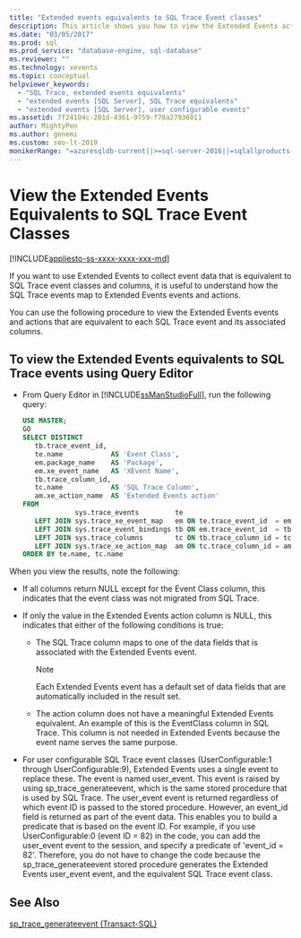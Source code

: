 ```yaml
---
title: "Extended events equivalents to SQL Trace Event classes"
description: This article shows you how to view the Extended Events actions and events that are equivalent to each SQL Trace event and its associated columns.
ms.date: "03/05/2017"
ms.prod: sql
ms.prod_service: "database-engine, sql-database"
ms.reviewer: ""
ms.technology: xevents
ms.topic: conceptual
helpviewer_keywords: 
  - "SQL Trace, extended events equivalents"
  - "extended events [SQL Server], SQL Trace equivalents"
  - "extended events [SQL Server], user configurable events"
ms.assetid: 7f24104c-201d-4361-9759-f78a27936011
author: MightyPen
ms.author: genemi
ms.custom: seo-lt-2019
monikerRange: "=azuresqldb-current||>=sql-server-2016||=sqlallproducts-allversions||>=sql-server-linux-2017||=azuresqldb-mi-current"
---
```

# View the Extended Events Equivalents to SQL Trace Event Classes

[!INCLUDE[appliesto-ss-xxxx-xxxx-xxx-md](../../includes/applies-to-version/sql-asdb.md)]

  If you want to use Extended Events to collect event data that is equivalent to SQL Trace event classes and columns, it is useful to understand how the SQL Trace events map to Extended Events events and actions.  
  
 You can use the following procedure to view the Extended Events events and actions that are equivalent to each SQL Trace event and its associated columns.  
  
## To view the Extended Events equivalents to SQL Trace events using Query Editor

- From Query Editor in [!INCLUDE[ssManStudioFull](../../includes/ssmanstudiofull-md.md)], run the following query:

   ```sql
   USE MASTER;
   GO
   SELECT DISTINCT
      tb.trace_event_id,
      te.name            AS 'Event Class',
      em.package_name    AS 'Package',
      em.xe_event_name   AS 'XEvent Name',
      tb.trace_column_id,
      tc.name            AS 'SQL Trace Column',
      am.xe_action_name  AS 'Extended Events action'
   FROM
                sys.trace_events         te
      LEFT JOIN sys.trace_xe_event_map   em ON te.trace_event_id  = em.trace_event_id
      LEFT JOIN sys.trace_event_bindings tb ON em.trace_event_id  = tb.trace_event_id
      LEFT JOIN sys.trace_columns        tc ON tb.trace_column_id = tc.trace_column_id
      LEFT JOIN sys.trace_xe_action_map  am ON tc.trace_column_id = am.trace_column_id
   ORDER BY te.name, tc.name
   ```

When you view the results, note the following:  

- If all columns return NULL except for the Event Class column, this indicates that the event class was not migrated from SQL Trace.  
  
-   If only the value in the Extended Events action column is NULL, this indicates that either of the following conditions is true:  
  
    -   The SQL Trace column maps to one of the data fields that is associated with the Extended Events event.  
  
        > [!NOTE]  
        > Each Extended Events event has a default set of data fields that are automatically included in the result set.  
  
    -   The action column does not have a meaningful Extended Events equivalent. An example of this is the EventClass column in SQL Trace. This column is not needed in Extended Events because the event name serves the same purpose.  
  
-   For user configurable SQL Trace event classes (UserConfigurable:1 through UserConfigurable:9), Extended Events uses a single event to replace these. The event is named user_event. This event is raised by using sp_trace_generateevent, which is the same stored procedure that is used by SQL Trace. The user_event event is returned regardless of which event ID is passed to the stored procedure. However, an event_id field is returned as part of the event data. This enables you to build a predicate that is based on the event ID. For example, if you use UserConfigurable:0 (event ID = 82) in the code, you can add the user_event event to the session, and specify a predicate of 'event_id = 82'. Therefore, you do not have to change the code because the sp_trace_generateevent stored procedure generates the Extended Events user_event event, and the equivalent SQL Trace event class.  
  
## See Also  
 [sp_trace_generateevent &#40;Transact-SQL&#41;](../../relational-databases/system-stored-procedures/sp-trace-generateevent-transact-sql.md)  
  
  
